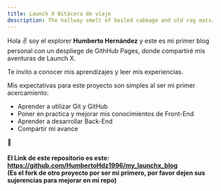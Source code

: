 ```yaml
---
title: Launch X Bitácora de viaje
description: The hallway smelt of boiled cabbage and old rag mats.
---
```


Hola ✌️  soy el explorer **Humberto Hernández** y este es mi primer blog personal con un despliege de GithHub Pages, donde compartiré mis aventuras de Launch X.

Te invito a conocer mis aprendizajes y leer mis experiencias.

Mis expectativas para este proyecto son simples al ser mi primer acercamiento:
* Aprender a utilizar Git y GitHub
* Poner en practica y mejorar mis conocimientos de Front-End
* Aprender a desarrollar Back-End
* Compartir mi avance

🚀


#### El Link de este repositorio es este: https://github.com/HumbertoHdz1996/my_launchx_blog <br> (Es el fork de otro proyecto por ser mi primero, por favor dejen sus sujerencias para mejorar en mi repo)
